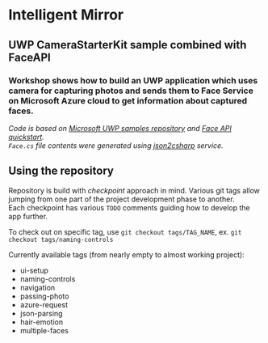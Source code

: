 # Intelligent Mirror
## UWP CameraStarterKit sample combined with FaceAPI

### Workshop shows how to build an UWP application which uses camera for capturing photos and sends them to Face Service on Microsoft Azure cloud to get information about captured faces.

*Code is based on [Microsoft UWP samples repository](https://github.com/Microsoft/Windows-universal-samples) and [Face API quickstart](https://docs.microsoft.com/en-us/azure/cognitive-services/face/quickstarts/csharp).* 
*<br>`Face.cs` file contents were generated using [json2csharp](http://json2csharp.com/) service.*

## Using the repository
Repository is build with *checkpoint* approach in mind. Various git tags allow jumping from one part of the project development phase to another.
<br>Each checkpoint has various `TODO` comments guiding how to develop the app further.

To check out on specific tag, use `git checkout tags/TAG_NAME`, ex. `git checkout tags/naming-controls`

Currently available tags (from nearly empty to almost working project):
- ui-setup
- naming-controls
- navigation
- passing-photo
- azure-request
- json-parsing
- hair-emotion
- multiple-faces
